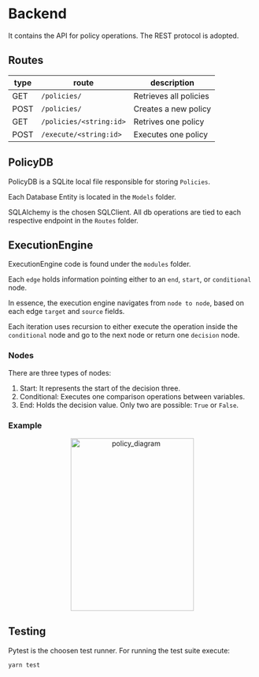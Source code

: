 # Backend

It contains the API for policy operations. The REST protocol is adopted. 

## Routes

| type | route | description |
|---|---|---|
|GET|`/policies/`|Retrieves all policies|
|POST|`/policies/`|Creates a new policy|
|GET|`/policies/<string:id>`|Retrives one policy|
|POST|`/execute/<string:id>`|Executes one policy|


## PolicyDB

PolicyDB is a SQLite local file responsible for storing `Policies`.

Each Database Entity is located in the `Models` folder.

SQLAlchemy is the chosen SQLClient. All db operations are tied to each respective endpoint in the `Routes` folder.

## ExecutionEngine

ExecutionEngine code is found under the `modules` folder.

Each `edge` holds information pointing either to an `end`, `start`, or `conditional` node.

In essence, the execution engine navigates from `node to node`, based on each edge `target` and `source` fields.

Each iteration uses recursion to either execute the operation inside the `conditional` node and go to the next node or return one `decision` node.


### Nodes

There are three types of nodes: 

1. Start: It represents the start of the decision three.
2. Conditional: Executes one comparison operations between variables.
3. End: Holds the decision value. Only two are possible: `True` or `False`.

### Example 

<div align="center">
  <img  alt="policy_diagram" width="250" height="350" src="../policy_diagram.svg">
</div>

## Testing

Pytest is the choosen test runner. For running the test suite execute:

   ```cmd
   yarn test
   ```